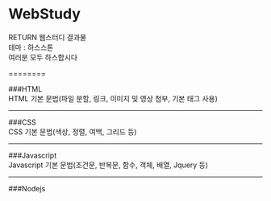 # WebStudy  
RETURN 웹스터디 결과물  
테마 : 하스스톤  
여러분 모두 하스합시다  

========  

###HTML  
HTML 기본 문법(파일 분할, 링크, 이미지 및 영상 첨부, 기본 태그 사용)  

----------------------
###CSS  
CSS 기본 문법(색상, 정렬, 여백, 그리드 등)

----------------------
###Javascript  
Javascript 기본 문법(조건문, 반복문, 함수, 객체, 배열, Jquery 등)

----------------------
###Nodejs  
